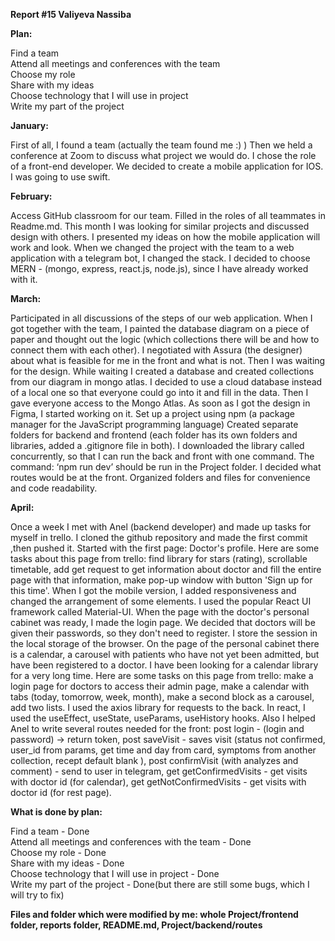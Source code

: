 <b>Report #15 Valiyeva Nassiba</b>

<b>Plan:</b>

Find a team </br>
Attend all meetings and conferences with the team </br> 
Choose my role </br> 
Share with my ideas </br> 
Choose technology that I will use in project </br> 
Write my part of the project </br>


<b>January:</b>

First of all, I found a team (actually the team found me :) ) Then we held a conference at Zoom to discuss what project we would do. I chose the role of a front-end developer. We decided to create a mobile application for IOS. I was going to use swift.


<b>February:</b>

Access GitHub classroom for our team. Filled in the roles of all teammates in Readme.md. This month I was looking for similar projects and discussed design with others. I presented my ideas on how the mobile application will work and look.
When we changed the project with the team to a web application with a telegram bot, I changed the stack. I decided to choose MERN - (mongo, express, react.js, node.js), since I have already worked with it.


<b>March: </b>

Participated in all discussions of the steps of our web application. When I got together with the team, I painted the database diagram on a piece of paper and thought out the logic (which collections there will be and how to connect them with each other). I negotiated with Assura (the designer) about what is feasible for me in the front and what is not. Then I was waiting for the design. While waiting I created a database and created collections from our diagram in mongo atlas. I decided to use a cloud database instead of a local one so that everyone could go into it and fill in the data. Then I gave everyone access to the Mongo Atlas.
As soon as I got the design in Figma, I started working on it. Set up a project using npm (a package manager for the JavaScript programming language) Created separate folders for backend and frontend (each folder has its own folders and libraries, added a .gitignore file in both). I downloaded the library called concurrently, so that I can run the back and front with one command. The command: ‘npm run dev’ should be run in the Project folder. I decided what routes would be at the front. Organized folders and files for convenience and code readability.


<b>April:</b>

Once a week I met with Anel (backend developer) and made up tasks for myself in trello.
I cloned the github repository and made the first commit ,then pushed it. Started with the first page: Doctor's profile. Here are some tasks about this page from trello:
find library for stars (rating), scrollable timetable, add get request to get information about doctor and fill the entire page with that information, make pop-up window with button 'Sign up for this time'. When I got the mobile version, I added responsiveness and changed the arrangement of some elements. I used the popular React UI framework called Material-UI. When the page with the doctor's personal cabinet was ready, I made the login page. We decided that doctors will be given their passwords, so they don't need to register. I store the session in the local storage of the browser. On the page of the personal cabinet there is a calendar, a carousel with patients who have not yet been admitted, but have been registered to a doctor. I have been looking for a calendar library for a very long time. Here are some tasks on this page from trello: make a login page for doctors to access their admin page, make a calendar with tabs (today, tomorrow, week, month), make a second block as a carousel, add two lists.
I used the axios library for requests to the back. In react, I used the useEffect, useState, useParams, useHistory hooks. Also I helped Anel to write several routes needed for the front: post login - (login and password) -> return token, post saveVisit - saves visit (status not confirmed, user_id from params, get time and day from card, symptoms from another collection, recept default blank ), post confirmVisit (with analyzes and comment) - send to user in telegram, get getConfirmedVisits - get visits with doctor id (for calendar), get getNotConfirmedVisits - get visits with doctor id (for rest page). 


<b>What is done by plan:</b>

Find a team - Done </br> 
Attend all meetings and conferences with the team - Done </br> 
Choose my role - Done </br>
Share with my ideas - Done </br>
Choose technology that I will use in project - Done </br>
Write my part of the project - Done(but there are still some bugs, which I will try to fix)


<b>Files and folder which were modified by me: whole Project/frontend folder, reports folder, README.md, Project/backend/routes </b>



